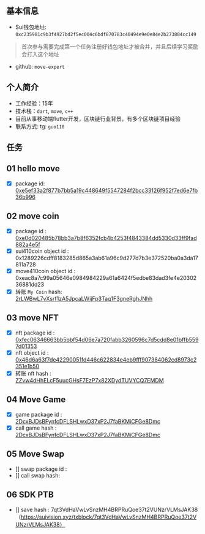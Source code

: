## 基本信息
- Sui钱包地址: `0xc235981c9b3f4927bd2f5ec004c6bdf870783c40494e9e0e84e2b273884cc149`
> 首次参与需要完成第一个任务注册好钱包地址才被合并，并且后续学习奖励会打入这个地址
- github: `move-expert`

## 个人简介
- 工作经验：15年
- 技术栈：`dart`, `move`, `c++`
- 目前从事移动端flutter开发，区块链行业背景，有多个区块链项目经验
- 联系方式: tg: `guo110` 

## 任务

##   01 hello move  
- [x] package id: [0xe5ef33a2f877b7bb5a19c448649f5547284f2bcc33126f952f7ed6e7fb36b996](https://testnet.suivision.xyz/package/0xe5ef33a2f877b7bb5a19c448649f5547284f2bcc33126f952f7ed6e7fb36b996?tab=Code)

##   02 move coin
- [x] package id : [0xe0d020485b78bb3a7b8f6352fcb4b4253f4843384dd5330d33ff9fad882a4e5f](https://testnet.suivision.xyz/package/0xe0d020485b78bb3a7b8f6352fcb4b4253f4843384dd5330d33ff9fad882a4e5f)
- [x] sui410coin object id : 0x1289226cdff8183285d865a3ab61a96c9d277d7b3e372520ba0a3da17811a728
- [x] move410coin object id : 0xeac8a7c99a05646e0984984229a61a6424f5edbe83dad3fe4e2030236881dd23
- [x] 转账 `My Coin` hash: [2rLWBwL7vXsrf1zA5JpcaLWijFp3Taq1F3gneRghJNhh](https://testnet.suivision.xyz/txblock/2rLWBwL7vXsrf1zA5JpcaLWijFp3Taq1F3gneRghJNhh)

##   03 move NFT
- [x] nft package id : [0xfec06346663bb5bbf54d06e7a720fabb3260596c7d5cdd8e01bffb5597d01353](https://testnet.suivision.xyz/package/0xfec06346663bb5bbf54d06e7a720fabb3260596c7d5cdd8e01bffb5597d01353)
- [x] nft object id : [0x46d6a63f7de42290051fd446c622834e4eb9fff907384062cd8973c2351e1b50](https://testnet.suivision.xyz/object/0x46d6a63f7de42290051fd446c622834e4eb9fff907384062cd8973c2351e1b50)
- [x] 转账 nft hash : [ZZvw4dHhELcF5uucGHsF7EzP7x82XDydTUVYCQ7EMDM](https://testnet.suivision.xyz/txblock/ZZvw4dHhELcF5uucGHsF7EzP7x82XDydTUVYCQ7EMDM)

##   04 Move Game
- [x] game package id : [2DcxBJDsBFynfcDFLSHLwxD37xP2J7faBKMiCFGe8Dmc](https://testnet.suivision.xyz/txblock/2DcxBJDsBFynfcDFLSHLwxD37xP2J7faBKMiCFGe8Dmc)
- [x] call game hash : [2DcxBJDsBFynfcDFLSHLwxD37xP2J7faBKMiCFGe8Dmc](https://testnet.suivision.xyz/txblock/2DcxBJDsBFynfcDFLSHLwxD37xP2J7faBKMiCFGe8Dmc?tab=Events)

##   05 Move Swap
- [] swap package id : 
- [] call swap hash:

##   06 SDK PTB
- [] save hash : 7qt3VdHaVwLvSnzMH4BRPRuQoe37t2VUNzrVLMsJAK38
（https://suivision.xyz/txblock/7qt3VdHaVwLvSnzMH4BRPRuQoe37t2VUNzrVLMsJAK38）
